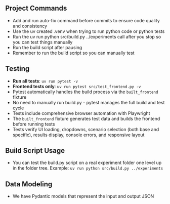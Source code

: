 ## Project Commands

- Add and run auto-fix command before commits to ensure code quality and consistency
- Use the uv created .venv when trying to run python code or python tests
- Run the uv run python src/build.py ../experiments call after you stop so you can test things manually
- Run the build script after pausing
- Remember to run the build script so you can manually test

## Testing

- **Run all tests**: `uv run pytest -v`
- **Frontend tests only**: `uv run pytest src/test_frontend.py -v`
- Pytest automatically handles the build process via the `built_frontend` fixture
- No need to manually run build.py - pytest manages the full build and test cycle
- Tests include comprehensive browser automation with Playwright
- The `built_frontend` fixture generates test data and builds the frontend before running tests
- Tests verify UI loading, dropdowns, scenario selection (both base and specific), results display, console errors, and responsive layout

## Build Script Usage

- You can test the build.py script on a real experiment folder one level up in the folder tree. Example: `uv run python src/build.py ../experiments`

## Data Modeling

- We have Pydantic models that represent the input and output JSON